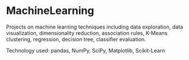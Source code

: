 # MachineLearning
Projects on machine learning techniques including data exploration, data visualization, dimensionality reduction, association rules, K-Means clustering, regression, decision tree, classifier evaluation.

Technology used: pandas, NumPy, SciPy, Matplotlib, Scikit-Learn
